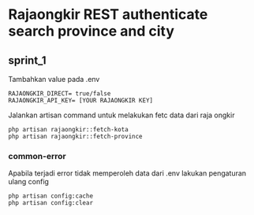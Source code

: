 # Rajaongkir REST authenticate search province and city

## sprint_1

Tambahkan value pada .env 
```
RAJAONGKIR_DIRECT= true/false
RAJAONGKIR_API_KEY= [YOUR RAJAONGKIR KEY]

```

Jalankan artisan command untuk melakukan fetc data dari raja ongkir
```
php artisan rajaongkir::fetch-kota
php artisan rajaongkir::fetch-province
```

### common-error

Apabila terjadi error tidak memperoleh data dari .env lakukan pengaturan ulang config
```
php artisan config:cache
php artisan config:clear

```